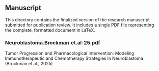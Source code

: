 ## Manuscript

This directory contains the finalized version of the research manuscript submitted for publication review. It includes a single PDF file representing the complete, formatted document in LaTeX. 

### Neuroblastoma.Brockman.et.al-25.pdf

Tumor Progression and Pharmacological Intervention: Modeling Immunotherapeutic and Chemotherapy Strategies In Neuroblastoma (Brockman et al., 2025)
